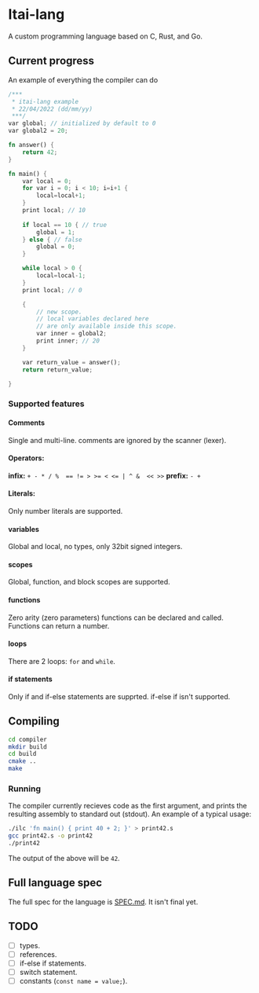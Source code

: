 # Itai-lang
A custom programming language based on C, Rust, and Go.

## Current progress
An example of everything the compiler can do
```rust
/***
 * itai-lang example
 * 22/04/2022 (dd/mm/yy)
 ***/
var global; // initialized by default to 0
var global2 = 20;

fn answer() {
	return 42;
}

fn main() {
	var local = 0;
	for var i = 0; i < 10; i=i+1 {
		local=local+1;
	}
	print local; // 10
	
	if local == 10 { // true
		global = 1;
	} else { // false
		global = 0;
	}

	while local > 0 {
		local=local-1;
	}
	print local; // 0

	{
		// new scope.
		// local variables declared here
		// are only available inside this scope.
		var inner = global2;
		print inner; // 20
	}

	var return_value = answer();
	return return_value;

}
```
### Supported features
#### Comments
Single and multi-line. comments are ignored by the scanner (lexer).
#### Operators:
**infix:** `+ - * / %  == != > >= < <= | ^ &  << >>`
**prefix:** `- +`
#### Literals:
Only number literals are supported.
#### variables
Global and local, no types, only 32bit signed integers.
#### scopes
Global, function, and block scopes are supported.
#### functions
Zero arity (zero parameters) functions can be declared and called.
Functions can return a number.
#### loops
There are 2 loops: `for` and `while`.
#### if statements
Only if and if-else statements are supprted. if-else if isn't supported.

## Compiling
```bash
cd compiler
mkdir build
cd build
cmake ..
make
````
### Running
The compiler currently recieves code as the first argument, and prints the resulting assembly to standard out (stdout).
An example of a typical usage:
```bash
./ilc 'fn main() { print 40 + 2; }' > print42.s
gcc print42.s -o print42
./print42
````
The output of the above will be `42`.

## Full language spec
The full spec for the language is [SPEC.md](here).
It isn't final yet.

## TODO
- [ ] types.
- [ ] references.
- [ ] if-else if statements.
- [ ] switch statement.
- [ ] constants (`const name = value;`).
